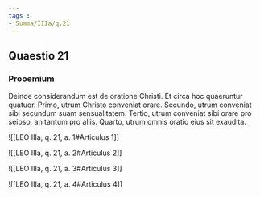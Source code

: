 ```yaml
---
tags : 
- Summa/IIIa/q.21
---
```


## Quaestio 21

### Prooemium

Deinde considerandum est de oratione Christi. Et circa hoc quaeruntur quatuor. Primo, utrum Christo conveniat orare. Secundo, utrum conveniat sibi secundum suam sensualitatem. Tertio, utrum conveniat sibi orare pro seipso, an tantum pro aliis. Quarto, utrum omnis oratio eius sit exaudita.

![[LEO IIIa, q. 21, a. 1#Articulus 1]]

![[LEO IIIa, q. 21, a. 2#Articulus 2]]

![[LEO IIIa, q. 21, a. 3#Articulus 3]]

![[LEO IIIa, q. 21, a. 4#Articulus 4]]

